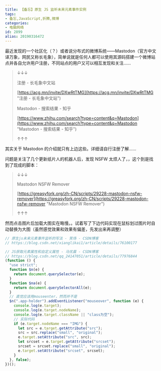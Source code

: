 ```yaml
---
title: 【备忘】原生 JS 监听未来元素事件实例
tags:
- 备忘,JavaScript,折腾,微博
categories:
- 电脑网络
id: 2899
alias: 20190316472
---
```


最近发现的一个社区化（？）或者说分布式的微博系统——Mastodon（官方中文译万象，网民又称长毛象），简单说就是任何人都可以使用其源码搭建一个微博站点并各自允许用户注册，不同站点的用户又可以相互发现和关注……

<!--more-->

> ↓↓↓
>
> 注册 - 长毛象中文站
>
> [https://acg.mn/invite/DXwRtTMG](https://acg.mn/invite/DXwRtTMG "注册 - 长毛象中文站")
>
> Mastodon - 搜索结果 - 知乎
>
> [https://www.zhihu.com/search?type=content&q=Mastodon](https://www.zhihu.com/search?type=content&q=Mastodon "Mastodon - 搜索结果 - 知乎")
>
> ↑↑↑

其实关于 Mastodon 的介绍就只有上边这些。详细请自行注册了解……

问题是关注了几个更新纸片人的机器人后，发现 NSFW 太烦人了，，这个到是找到了现成的脚本：

> ↓↓↓
>
> Mastodon NSFW Remover
>
> [https://greasyfork.org/zh-CN/scripts/29228-mastodon-nsfw-remover](https://greasyfork.org/zh-CN/scripts/29228-mastodon-nsfw-remover "Mastodon NSFW Remover")
>
> ↑↑↑

然而点击图片后加载大图实在略慢。。试着写了下边代码实现在鼠标划过图片时自动替换为大图（虽然感觉效果和效果有偏差，先发出来再调整）

```js
// 原生js未来元素事件监听的写法 - 笑场 - CSDN博客
// https://blog.csdn.net/xianglikai1/article/details/76100177

// JS获取元素属性和自定义属性 - 马优晨 - CSDN博客
// https://blog.csdn.net/qq_24147051/article/details/77976844
(function () {
  "use strict";
  function $n(e) {
    return document.querySelector(e);
  }
  function $na(e) {
    return document.querySelectorAll(e);
  }
  // 直觉应该用mouseenter，然而并不是
  $n(".app-holder").addEventListener("mouseover", function (e) {
    console.log(e.target);
    console.log(e.target.nodeName);
    console.log(e.target.className || "class为空");
    // 实际代码
    if (e.target.nodeName === "IMG") {
      let src = e.target.getAttribute("src");
      src = src.replace("small", "original");
      e.target.setAttribute("src", src);
      let srcset = e.target.getAttribute("srcset");
      srcset = srcset.replace("small", "original");
      e.target.setAttribute("srcset", srcset);
    }
  }, false);
})();
```

<!--2899-->
